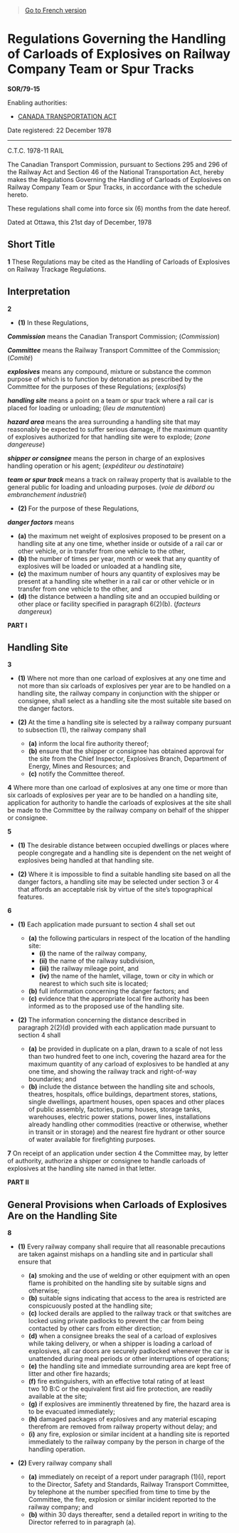 > [Go to French version](/fr/Règlements/Décrets,%20ordonnances%20et%20règlements%20statutaires/79/15.md)

# Regulations Governing the Handling of Carloads of Explosives on Railway Company Team or Spur Tracks

**SOR/79-15**

Enabling authorities: 
- [CANADA TRANSPORTATION ACT](/en/Acts/Statutes%20of%20Canada/1996/c.%2010.md)

Date registered: 22 December 1978

----------

C.T.C. 1978-11 RAIL

The Canadian Transport Commission, pursuant to Sections 295 and 296 of the Railway Act and Section 46 of the National Transportation Act, hereby makes the Regulations Governing the Handling of Carloads of Explosives on Railway Company Team or Spur Tracks, in accordance with the schedule hereto.

These regulations shall come into force six (6) months from the date hereof.

Dated at Ottawa, this 21st day of December, 1978




## Short Title


**1** These Regulations may be cited as the Handling of Carloads of Explosives on Railway Trackage Regulations.




## Interpretation


**2** 

- **(1)** In these Regulations,

***Commission*** means the Canadian Transport Commission; (*Commission*)

***Committee*** means the Railway Transport Committee of the Commission; (*Comité*)

***explosives*** means any compound, mixture or substance the common purpose of which is to function by detonation as prescribed by the Committee for the purposes of these Regulations; (*explosifs*)

***handling site*** means a point on a team or spur track where a rail car is placed for loading or unloading; (*lieu de manutention*)

***hazard area*** means the area surrounding a handling site that may reasonably be expected to suffer serious damage, if the maximum quantity of explosives authorized for that handling site were to explode; (*zone dangereuse*)

***shipper or consignee*** means the person in charge of an explosives handling operation or his agent; (*expéditeur ou destinataire*)

***team or spur track*** means a track on railway property that is available to the general public for loading and unloading purposes. (*voie de débord ou embranchement industriel*)

- **(2)** For the purpose of these Regulations,

***danger factors*** means
- **(a)** the maximum net weight of explosives proposed to be present on a handling site at any one time, whether inside or outside of a rail car or other vehicle, or in transfer from one vehicle to the other,
- **(b)** the number of times per year, month or week that any quantity of explosives will be loaded or unloaded at a handling site,
- **(c)** the maximum number of hours any quantity of explosives may be present at a handling site whether in a rail car or other vehicle or in transfer from one vehicle to the other, and
- **(d)** the distance between a handling site and an occupied building or other place or facility specified in paragraph 6(2)(b). (*facteurs dangereux*)




**PART I** 
## Handling Site


**3** 

- **(1)** Where not more than one carload of explosives at any one time and not more than six carloads of explosives per year are to be handled on a handling site, the railway company in conjunction with the shipper or consignee, shall select as a handling site the most suitable site based on the danger factors.

- **(2)** At the time a handling site is selected by a railway company pursuant to subsection (1), the railway company shall
	- **(a)** inform the local fire authority thereof;
	- **(b)** ensure that the shipper or consignee has obtained approval for the site from the Chief Inspector, Explosives Branch, Department of Energy, Mines and Resources; and
	- **(c)** notify the Committee thereof.



**4** Where more than one carload of explosives at any one time or more than six carloads of explosives per year are to be handled on a handling site, application for authority to handle the carloads of explosives at the site shall be made to the Committee by the railway company on behalf of the shipper or consignee.



**5** 

- **(1)** The desirable distance between occupied dwellings or places where people congregate and a handling site is dependent on the net weight of explosives being handled at that handling site.

- **(2)** Where it is impossible to find a suitable handling site based on all the danger factors, a handling site may be selected under section 3 or 4 that affords an acceptable risk by virtue of the site’s topographical features.



**6** 

- **(1)** Each application made pursuant to section 4 shall set out
	- **(a)** the following particulars in respect of the location of the handling site:
		- **(i)** the name of the railway company,
		- **(ii)** the name of the railway subdivision,
		- **(iii)** the railway mileage point, and
		- **(iv)** the name of the hamlet, village, town or city in which or nearest to which such site is located;
	- **(b)** full information concerning the danger factors; and
	- **(c)** evidence that the appropriate local fire authority has been informed as to the proposed use of the handling site.

- **(2)** The information concerning the distance described in paragraph 2(2)(d) provided with each application made pursuant to section 4 shall
	- **(a)** be provided in duplicate on a plan, drawn to a scale of not less than two hundred feet to one inch, covering the hazard area for the maximum quantity of any carload of explosives to be handled at any one time, and showing the railway track and right-of-way boundaries; and
	- **(b)** include the distance between the handling site and schools, theatres, hospitals, office buildings, department stores, stations, single dwellings, apartment houses, open spaces and other places of public assembly, factories, pump houses, storage tanks, warehouses, electric power stations, power lines, installations already handling other commodities (reactive or otherwise, whether in transit or in storage) and the nearest fire hydrant or other source of water available for firefighting purposes.



**7** On receipt of an application under section 4 the Committee may, by letter of authority, authorize a shipper or consignee to handle carloads of explosives at the handling site named in that letter.




**PART II** 
## General Provisions when Carloads of Explosives Are on the Handling Site


**8** 

- **(1)** Every railway company shall require that all reasonable precautions are taken against mishaps on a handling site and in particular shall ensure that
	- **(a)** smoking and the use of welding or other equipment with an open flame is prohibited on the handling site by suitable signs and otherwise;
	- **(b)** suitable signs indicating that access to the area is restricted are conspicuously posted at the handling site;
	- **(c)** locked derails are applied to the railway track or that switches are locked using private padlocks to prevent the car from being contacted by other cars from either direction;
	- **(d)** when a consignee breaks the seal of a carload of explosives while taking delivery, or when a shipper is loading a carload of explosives, all car doors are securely padlocked whenever the car is unattended during meal periods or other interruptions of operations;
	- **(e)** the handling site and immediate surrounding area are kept free of litter and other fire hazards;
	- **(f)** fire extinguishers, with an effective total rating of at least two 10 B:C or the equivalent first aid fire protection, are readily available at the site;
	- **(g)** if explosives are imminently threatened by fire, the hazard area is to be evacuated immediately;
	- **(h)** damaged packages of explosives and any material escaping therefrom are removed from railway property without delay; and
	- **(i)** any fire, explosion or similar incident at a handling site is reported immediately to the railway company by the person in charge of the handling operation.

- **(2)** Every railway company shall
	- **(a)** immediately on receipt of a report under paragraph (1)(i), report to the Director, Safety and Standards, Railway Transport Committee, by telephone at the number specified from time to time by the Committee, the fire, explosion or similar incident reported to the railway company; and
	- **(b)** within 30 days thereafter, send a detailed report in writing to the Director referred to in paragraph (a).


